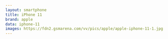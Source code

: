 ```yaml
---
layout: smartphone
title: iPhone 11
brand: apple
data: iphone-11
images: https://fdn2.gsmarena.com/vv/pics/apple/apple-iphone-11-1.jpg
---
```

